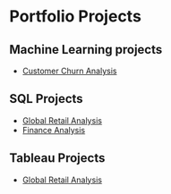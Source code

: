 # Portfolio Projects

## Machine Learning projects

- [Customer Churn Analysis](https://github.com/jayashreenagaraju/CustomerChurnPredictions)

## SQL Projects

- [Global Retail Analysis](https://github.com/jayashreenagaraju/ironhack-final-project/tree/main/sql)
- [Finance Analysis](https://github.com/jayashreenagaraju/Internship-Projects/tree/main/SQL)

## Tableau Projects

- [Global Retail Analysis](https://github.com/jayashreenagaraju/ironhack-final-project)
